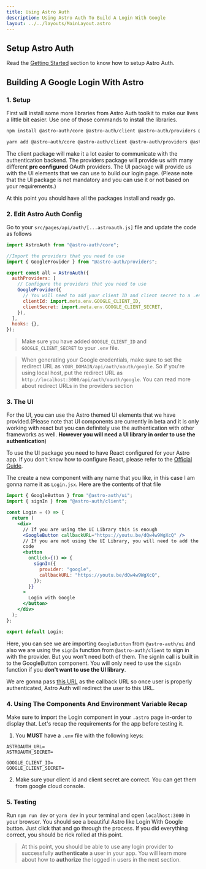 ```yaml
---
title: Using Astro Auth
description: Using Astro Auth To Build A Login With Google
layout: ../../layouts/MainLayout.astro
---
```


## Setup Astro Auth

Read the [Getting Started](/getting-started) section to know how to setup Astro Auth.

## Building A Google Login With Astro

### 1. Setup

First will install some more libraries from Astro Auth toolkit to make our lives a little bit easier. Use one of those commands to install the libraries.

```bash
npm install @astro-auth/core @astro-auth/client @astro-auth/providers @astro-auth/ui
```

```bash
yarn add @astro-auth/core @astro-auth/client @astro-auth/providers @astro-auth/ui
```

The client package will make it a lot easier to communicate with the authentication backend. The providers package will provide us with many different **pre configured** OAuth providers. The UI package will provide us with the UI elements that we can use to build our login page. (Please note that the UI package is not mandatory and you can use it or not based on your requirements.)

At this point you should have all the packages install and ready go.

### 2. Edit Astro Auth Config

Go to your `src/pages/api/auth/[...astroauth.js]` file and update the code as follows

```js
import AstroAuth from "@astro-auth/core";

//Import the providers that you need to use
import { GoogleProvider } from "@astro-auth/providers";

export const all = AstroAuth({
  authProviders: [
    // Configure the providers that you need to use
    GoogleProvider({
      // You will need to add your client ID and client secret to a .env file
      clientId: import.meta.env.GOOGLE_CLIENT_ID,
      clientSecret: import.meta.env.GOOGLE_CLIENT_SECRET,
    }),
  ],
  hooks: {},
});
```

> Make sure you have added `GOOGLE_CLIENT_ID` and `GOOGLE_CLIENT_SECRET` to your `.env` file.

> When generating your Google credentials, make sure to set the redirect URL as `YOUR_DOMAIN/api/auth/oauth/google`. So if you're using local host, put the redirect URL as `http://localhost:3000/api/auth/oauth/google`. You can read more about redirect URLs in the providers section

### 3. The UI

For the UI, you can use the Astro themed UI elements that we have provided.(Please note that UI components are currently in beta and it is only working with react but you can definitely use the authentication with other frameworks as well. **However you will need a UI library in order to use the authentication**)

To use the UI package you need to have React configured for your Astro app. If you don't know how to configure React, please refer to the [Official Guide](https://docs.astro.build/en/core-concepts/framework-components/).

The create a new component with any name that you like, in this case I am gonna name it as `Login.jsx`. Here are the contents of that file

```jsx
import { GoogleButton } from "@astro-auth/ui";
import { signIn } from "@astro-auth/client";

const Login = () => {
  return (
    <div>
      // If you are using the UI Library this is enough
      <GoogleButton callbackURL="https://youtu.be/dQw4w9WgXcQ" />
      // If you are not using the UI Library, you will need to add the following
      code
      <button
        onClick={() => {
          signIn({
            provider: "google",
            callbackURL: "https://youtu.be/dQw4w9WgXcQ",
          });
        }}
      >
        Login with Google
      </button>
    </div>
  );
};

export default Login;
```

Here, you can see we are importing `GoogleButton` from `@astro-auth/ui` and also we are using the `signIn` function from `@astro-auth/client` to sign in with the provider. But you won't need both of them. The signIn call is built in to the GoogleButton component. You will only need to use the `signIn` function if you **don't want to use the UI library**.

We are gonna pass [this URL](https://youtu.be/dQw4w9WgXcQ) as the callback URL so once user is properly authenticated, Astro Auth will redirect the user to this URL.

### 4. Using The Components And Environment Variable Recap

Make sure to import the Login component in your `.astro` page in-order to display that. Let's recap the requirements for the app before testing it.

1. You **MUST** have a `.env` file with the following keys:

```
ASTROAUTH_URL=
ASTROAUTH_SECRET=

GOOGLE_CLIENT_ID=
GOOGLE_CLIENT_SECRET=
```

2. Make sure your client id and client secret are correct. You can get them from google cloud console.

### 5. Testing

Run `npm run dev` or `yarn dev` in your terminal and open `localhost:3000` in your browser. You should see a beautiful Astro like Login With Google button. Just click that and go through the process. If you did everything correct, you should be rick rolled at this point.

> At this point, you should be able to use any login provider to successfully **authenticate** a user in your app. You will learn more about how to **authorize** the logged in users in the next section.
